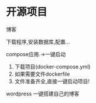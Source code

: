 
# 开源项目
博客

下载程序,安装数据库,配置...

compose应用.->一键启动

1. 下载项目(docker-compose.yml)
2. 如果需要文件dockerfile
3. 文件准备齐全,直接一键启动项目!

wordpress 一键搭建自己的博客



